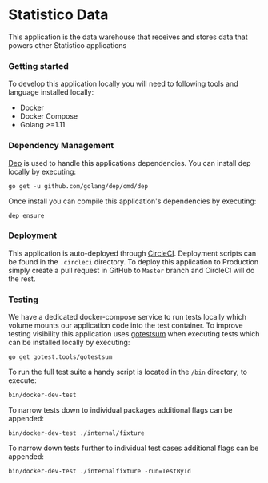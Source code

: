 # Statistico Data

This application is the data warehouse that receives and stores data that powers other Statistico applications

### Getting started
To develop this application locally you will need to following tools and language installed locally:
- Docker
- Docker Compose
- Golang >=1.11

### Dependency Management
[Dep](https://golang.github.io/dep/) is used to handle this applications dependencies. You can install dep locally by executing:

`go get -u github.com/golang/dep/cmd/dep`

Once install you can compile this application's dependencies by executing:

`dep ensure`

### Deployment
This application is auto-deployed through [CircleCI](https://circleci.com/). Deployment scripts can be found in the `.circleci`
directory. To deploy this application to Production simply create a pull request in GitHub to `Master` branch and CircleCI
will do the rest.

### Testing
We have a dedicated docker-compose service to run tests locally which volume mounts our application code into the test container.
To improve testing visibility this application uses [gotestsum](https://github.com/gotestyourself/gotestsum) when executing
tests which can be installed locally by executing:

`go get gotest.tools/gotestsum`

To run the full test suite a handy script is located in the `/bin` directory, to execute:

`bin/docker-dev-test`

To narrow tests down to individual packages additional flags can be appended:

`bin/docker-dev-test ./internal/fixture`

To narrow down tests further to individual test cases additional flags can be appended:

`bin/docker-dev-test ./internalfixture -run=TestById`
